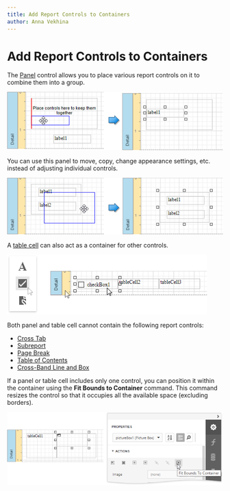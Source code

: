 ```yaml
---
title: Add Report Controls to Containers
author: Anna Vekhina
---
```

# Add Report Controls to Containers

The [Panel](../use-basic-report-controls/panel.md) control allows you to place various report controls on it to combine them into a group. 

![](../../../../images/eurd-web-add-label-to-panel.png)

You can use this panel to move, copy, change appearance settings, etc. instead of adjusting individual controls.

![](../../../../images/eurd-web-move-panel.png)

A [table cell](../use-tables.md) can also act as a container for other controls.

![](../../../../images/eurd-web-add-checkbox-to-tablecell.png)

Both panel and table cell cannot contain the following report controls:
* [Cross Tab](../../create-reports/cross-tab-reports.md)
* [Subreport](../use-basic-report-controls/subreport.md)
* [Page Break](../use-basic-report-controls/page-break.md)
* [Table of Contents](../use-basic-report-controls/table-of-contents.md)
* [Cross-Band Line and Box](../draw-lines-and-shapes/draw-cross-band-lines-and-boxes.md)

If a panel or table cell includes only one control, you can position it within the container using the **Fit Bounds to Container** command. This command resizes the control so that it occupies all the available space (excluding borders).

![](../../../../images/eurd-web-fit-bounds-to-container.png)

